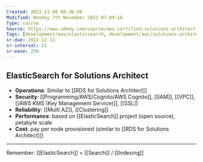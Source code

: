 ```yaml
---
Created: 2022-11-08 08:36:20
Modified: Monday 7th November 2022 07:09:16
Type: course
Source: https://www.udemy.com/course/aws-certified-solutions-architect-associate-saa-c01/?xref=E0Aed11STH4LPUQvCz0GJFABTmM=
Tags: [development/aws/elasticsearch, development/aws/solutions-architect, database, review]
sr-due: 2022-12-13
sr-interval: 21
sr-ease: 250
---
```


## ElasticSearch for Solutions Architect

- **Operations**: Similar to [[RDS for Solutions Architect]]
- **Security**: [[Programming/AWS/Cognito/AWS Cognito]], [[IAM]], [[VPC]], [[AWS KMS (Key Management Service)]], [[SSL]]
- **Reliability**: [[Multi AZ]], [[Clustering]]
- **Performance**: based on [[ElasticSearch]] project (open source), petabyte scale
- **Cost**: pay per node provisioned (similar to [[RDS for Solutions Architect]])

---

Remember: [[ElasticSearch]] = [[Search]] / [[Indexing]]